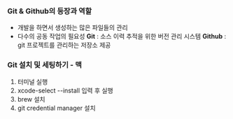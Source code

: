 ### Git & Github의 등장과 역할
 - 개발을 하면서 생성하는 많은 파일들의 관리
 - 다수의 공동 작업의 필요성
 **Git** : 소스 이력 추적을 위한 버전 관리 시스템
 **Github** : git 프로젝트를 관리하는 저장소 제공
 
### Git 설치 및 세팅하기 - 맥
1. 터미널 실행
2. xcode-select --install 입력 후 실행
3. brew 설치
4. git credential manager 설치


